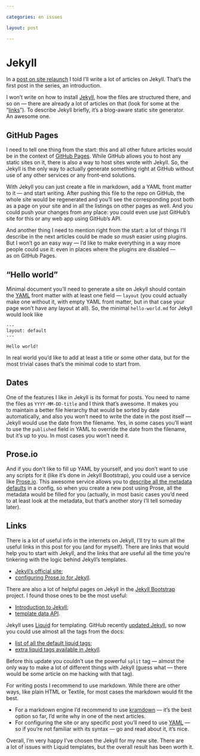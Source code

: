 ```yaml
---

categories: en issues

layout: post

---
```


# Jekyll

In a [post on site relaunch](:restart) I told I’ll write a lot of articles on Jekyll. That’s the first post in the series, an introduction.

I won’t write on how to install [Jekyll](gh:mojombo/jekyll), how the files are structured there, and so on — there are already a lot of articles on that (look for some at the “[links](#links)”). To describe Jekyll briefly, it’s a blog-aware static site generator. An awesome one.

## GitHub Pages

I need to tell one thing from the start: this and all other future articles would be in the context of [GitHub Pages](http://pages.github.com). While GitHub allows you to host any static sites on it, there is also a way to host sites wrote with Jekyll. So, the Jekyll is the only way to actually generate something right at GitHub without use of any other services or any front-end solutions.

With Jekyll you can just create a file in markdown, add a YAML front matter to it — and start writing. After pushing this file to the repo on GitHub, the whole site would be regenerated and you’ll see the corresponding post both as a page on your site and in all the listings on other pages as well. And you could push your changes from any place: you could even use just GitHub’s site for this or any web app using GitHub’s API.

And another thing I need to mention right from the start: a lot of things I’ll describe in the next articles could be made _so mush_ easier using plugins. But I won’t go an easy way — I’d like to make everything in a way more people could use it: even in places where the plugins are disabled — as on GitHub Pages.

## “Hello world”

Minimal document you’ll need to generate a site on Jekyll should contain the [YAML](http://en.wikipedia.org/wiki/YAML) front matter with at least one field — `layout` (you could actually make one without it, with empty YAML front matter, but in that case your page won’t have any layout at all). So, the minimal `hello-world.md` for Jekyll would look like


    ---
    layout: default
    ---

    Hello world!

In real world you’d like to add at least a title or some other data, but for the most trivial cases that’s the minimal code to start from.

## Dates

One of the features I like in Jekyll is its format for posts. You need to name the files as `YYYY-MM-DD-title` and I think that’s awesome. It makes you to maintain a better file hierarchy that would be sorted by date automatically, and also you won’t need to write the date in the post itself — Jekyll would use the date from the filename. Yes, in some cases you’ll want to use the `published` field in YAML to override the date from the filename, but it’s up to you. In most cases you won’t need it.

## Prose.io

And if you don’t like to fill up YAML by yourself, and you don’t want to use any scripts for it (like it’s done in Jekyll Bootstrap), you could use a service like [Prose.io](http://prose.io). This awesome service allows you to [describe all the metadata defaults](http://prose.io/help/handbook.html#metadata_defaults) in a config, so when you create a new post using Prose, all the metadata would be filled for you (actually, in most basic cases you’d need to at least look at the metadata, but that’s another story I’ll tell someday later).

## Links

There is a lot of useful info in the internets on Jekyll, I’ll try to sum all the useful links in this post for you (and for myself). There are links that would help you to start with Jekyll, and the links that are useful all the time you’re tinkering with the logic behind Jekyll’s templates.

- [Jekyll’s official site](http://jekyllrb.com);
- [configuring Prose.io for Jekyll](http://prose.io/help/handbook.html).

There are also a lot of helpful pages on Jekyll in the [Jekyll Bootstrap](http://jekyllbootstrap.com) project. I found those ones to be the most useful:

- [Introduction to Jekyll](http://jekyllbootstrap.com/lessons/jekyll-introduction.html);
- [template data API](http://jekyllbootstrap.com/api/template-data-api.html).

Jekyll uses [Liquid](http://www.liquidmarkup.org) for templating. GitHub recently [updated Jekyll](https://github.com/blog/1366-github-pages-updated-to-jekyll-0-12-0), so now you could use almost all the tags from the docs:

- [list of all the default liquid tags](https://github.com/shopify/liquid/wiki/liquid-for-designers);
- [extra liquid tags available in Jekyll](https://github.com/mojombo/jekyll/wiki/liquid-extensions).

Before this update you couldn’t use the powerful `split` tag — almost the only way to make a lot of different things with Jekyll (guess what — there would be some article on me hacking with that tag).

For writing posts I recommend to use markdown. While there are other ways, like plain HTML or Textile, for most cases the markdown would fit the best.

- For a markdown engine I’d recommend to use [kramdown](http://kramdown.rubyforge.org) — it’s the best option so far, I’d write why in one of the next articles.
- For configuring the site or any specific post you’ll need to use [YAML](http://en.wikipedia.org/wiki/YAML) — so if you’re not familiar with its syntax — go and read about it, it’s nice.

Overall, I’m very happy I’ve chosen the Jekyll for my new site. There are a lot of issues with Liquid templates, but the overall result has been worth it.

